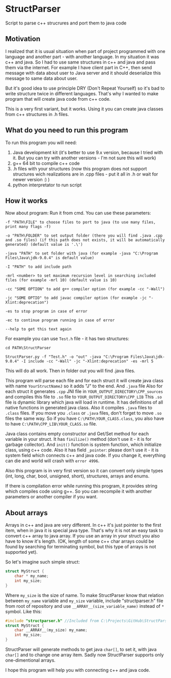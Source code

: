 # StructParser
Script to parse c++ strucrures and port them to java code

## Motivation
I realized that it is usual situation when part of project programmed with one language and another part - with another language. In my situation it was c++ and java.
So I had to use same structures in c++ and java and pass them via the internet. For example I have client part in C++, then send message with data about user to Java server 
and it should deserialize this message to same data about user.

But it's good idea to use principle DRY (Don't Repeat Yourself) so it's bad to write structure twice in different languages. That's why I wanted to make program that will
create java code from c++ code.

This is a very first variant, but it works. Using it you can create java classes from c++ structures in .h files.

## What do you need to run this program

To run this program you will need:
1. Java development kit (it's better to use 9.x version, because I tried with it. But you can try with another versions - I'm not sure this will work)
2. g++ 64 bit to compile c++ code
3. .h files with your structures (now this program does not support structures wich realizations are in .cpp files - put it all in .h or wait for newer version :) )
4. python interpretator to run script


## How it works

Now about program:
Run it from cmd. You can use these parameters:

	-f "PATH\FILE" to choose files to port to java (to use many files, print many flags -f)
	
	-o "PATH\FOLDER" to set output folder (there you will find .java .cpp and .so files) (if this path does not exists, it will be automatically generated) (default value is '.\')
	
	-java "PATH" to set folder with java (for example -java "C:\Program Files\Java\jdk-9.0.4" is default value)
	
	-I "PATH" to add include path
	
	-mrl <number> to set maximum recursion level in searching included files (for example -mrl 10) (default value is 10)
	
	-cc "SOME OPTION" to add g++ compiler option (for example -cc "-Wall")
	
	-jc "SOME OPTIO" to add javac compiler option (for example -jc "-Xlint:deprecation")
	
	-es to stop program in case of error
	
	-ec to continue program running in case of error
	
	--help to get this text again

For example you can use `Test.h` file - it has two structures:

	cd PATH\StructParser
	
	StructParser.py -f "Test.h" -o "out" -java "C:\Program Files\Java\jdk-9.0.4" -I include -cc "-Wall" -jc "-Xlint:deprecation" -es -mrl 5

This will do all work. Then in folder out you will find .java files.

This program will parse each file and for each struct it will create java class with name `YourStructNameJ` so it adds "J" to the end. And `.java` file
Also for each struct it generates `.cpp` JNI file in `YOUR_OUTPUT_DIRECTORY\CPP_sources` and compiles this file to `.so` file to `YOUR_OUTPUT_DIRECTORY\CPP_LIB`
This `.so` file is dynamic library which java will load in runtime. It has definitions of all native functions in generated java class. 
Also it compiles `.java` files to `.class` files. If you move you `.class` or `.java` files, don't forget to move `.so` files the same way. So if you have 
`C:\PATH\YOUR_CLASS.class`, you also have to have `C:\PATH\CPP_LIB\YOUR_CLASS.so` file.

Java class contains empty constructor and Get/Set method for each variable in your struct. It has `finilize()` method (don't use it - it is for garbage collector).
And `init()` function is system function, which initialize class, using c++ code.
Also it has field `_pointer`: please don't use it - it is system field which
connects c++ and java code. If you change it, everything can die and world will crash with `error 4996`.

Also this program is in very first version so it can convert only simple types (int, long, char, bool, unsigned, short), structures, arrays and enums.

If there is compilation error while running this program, it provides string which compiles code using g++. 
So you can recompile it with another parameters or another compiler if you want.

## About arrays
Arrays in c++ and java are very different. In c++ it's just pointer to the first item, when in java it is special java type.
That's why it is not an easy task to convert c++ array to java array.
If you use an array in your struct you also have to know it's length. (OK, length of some c++ char arrays could be found by searching for terminating symbol, 
but this type of arrays is not supported yet).

So let's imagine such simple struct:
```c++
struct MyStruct {
	char * my_name;
	int my_size;
}
```
Where `my_size` is the size of name. To make StructParser know that relation between `my_name` variable and `my_size` variable, include "structparser.h" file
from root of repository and use `__ARRAY__(size_variable_name)` instead of `*` symbol. Like this:
```c++
#include "structparser.h" //Included from C:\Projects\GitHub\StructParser
struct MyStruct {
	char __ARRAY__(my_size) my_name;
	int my_size;
}
```
StructParser will generate methods to get java `char[]`, to set it, with java `char[]` and to change one array item.
Sadly now StructParser supports only one-dimentional arrays.

I hope this program will help you with connecting c++ and java code.
